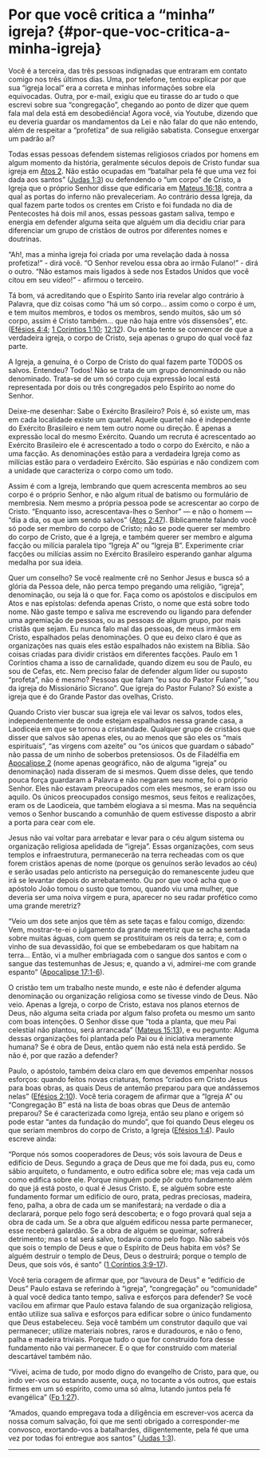 # Por que você critica a “minha” igreja? {#por-que-voc-critica-a-minha-igreja}

Você é a terceira, das três pessoas indignadas que entraram em contato comigo nos três últimos dias. Uma, por telefone, tentou explicar por que sua “igreja local” era a correta e minhas informações sobre ela equivocadas. Outra, por e-mail, exigiu que eu tirasse do ar tudo o que escrevi sobre sua “congregação”, chegando ao ponto de dizer que quem fala mal dela está em desobediência! Agora você, via Youtube, dizendo que eu deveria guardar os mandamentos da Lei e não falar do que não entendo, além de respeitar a “profetiza” de sua religião sabatista. Consegue enxergar um padrão aí?

Todas essas pessoas defendem sistemas religiosos criados por homens em algum momento da história, geralmente séculos depois de Cristo fundar sua igreja em [Atos 2](http://bibliaonline.com.br/acf/atos/2). Não estão ocupadas em “batalhar pela fé que uma vez foi dada aos santos” ([Judas 1:3](http://bibliaonline.com.br/acf/jd/1/3)) ou defendendo o “um corpo” de Cristo, a Igreja que o próprio Senhor disse que edificaria em [Mateus 16:18](http://bibliaonline.com.br/acf/mt/16/18), contra a qual as portas do inferno não prevaleceriam. Ao contrário dessa Igreja, da qual fazem parte todos os crentes em Cristo e foi fundada no dia de Pentecostes há dois mil anos, essas pessoas gastam saliva, tempo e energia em defender alguma seita que alguém um dia decidiu criar para diferenciar um grupo de cristãos de outros por diferentes nomes e doutrinas.

“Ah!, mas a minha igreja foi criada por uma revelação dada à nossa profetiza!” - dirá você. “O Senhor revelou essa obra ao irmão Fulano!” - dirá o outro. “Não estamos mais ligados à sede nos Estados Unidos que você citou em seu vídeo!” - afirmou o terceiro.

Tá bom, vá acreditando que o Espírito Santo iria revelar algo contrário à Palavra, que diz coisas como “há um só corpo... assim como o corpo é um, e tem muitos membros, e todos os membros, sendo muitos, são um só corpo, assim é Cristo também... que não haja entre vós dissensões”, etc. ([Efésios 4:4](http://bibliaonline.com.br/acf/ef/4/4); [1 Coríntios 1:10](http://bibliaonline.com.br/acf/1co/1/10); [12:12](http://bibliaonline.com.br/acf/1co/12/12)). Ou então tente se convencer de que a verdadeira igreja, o corpo de Cristo, seja apenas o grupo do qual você faz parte.

A Igreja, a genuína, é o Corpo de Cristo do qual fazem parte TODOS os salvos. Entendeu? Todos! Não se trata de um grupo denominado ou não denominado. Trata-se de um só corpo cuja expressão local está representada por dois ou três congregados pelo Espírito ao nome do Senhor.

Deixe-me desenhar: Sabe o Exército Brasileiro? Pois é, só existe um, mas em cada localidade existe um quartel. Aquele quartel não é independente do Exército Brasileiro e nem tem outro nome ou direção. É apenas a expressão local do mesmo Exército. Quando um recruta é acrescentado ao Exército Brasileiro ele é acrescentado a todo o corpo do Exército, e não a uma facção. As denominações estão para a verdadeira Igreja como as milícias estão para o verdadeiro Exército. São espúrias e não condizem com a unidade que caracteriza o corpo como um todo.

Assim é com a Igreja, lembrando que quem acrescenta membros ao seu corpo é o próprio Senhor, e não algum ritual de batismo ou formulário de membresia. Nem mesmo a própria pessoa pode se acrescentar ao corpo de Cristo. “Enquanto isso, acrescentava-lhes o Senhor” — e não o homem — “dia a dia, os que iam sendo salvos” ([Atos 2:47](http://bibliaonline.com.br/acf/atos/2/47)). Biblicamente falando você só pode ser membro do corpo de Cristo; não se pode querer ser membro do corpo de Cristo, que é a Igreja, e também querer ser membro e alguma facção ou milícia paralela tipo “Igreja A” ou “Igreja B”. Experimente criar facções ou milícias assim no Exército Brasileiro esperando ganhar alguma medalha por sua ideia.

Quer um conselho? Se você realmente crê no Senhor Jesus e busca só a glória da Pessoa dele, não perca tempo pregando uma religião, “igreja”, denominação, ou seja lá o que for. Faça como os apóstolos e discípulos em Atos e nas epístolas: defenda apenas Cristo, o nome que está sobre todo nome. Não gaste tempo e saliva me escrevendo ou ligando para defender uma agremiação de pessoas, ou as pessoas de algum grupo, por mais cristãs que sejam. Eu nunca falo mal das pessoas, de meus irmãos em Cristo, espalhados pelas denominações. O que eu deixo claro é que as organizações nas quais eles estão espalhados não existem na Bíblia. São coisas criadas para dividir cristãos em diferentes facções. Paulo em 1 Coríntios chama a isso de carnalidade, quando dizem eu sou de Paulo, eu sou de Cefas, etc. Nem preciso falar de defender algum líder ou suposto “profeta”, não é mesmo? Pessoas que falam “eu sou do Pastor Fulano”, “sou da igreja do Missionário Sicrano”. Que igreja do Pastor Fulano? Só existe a igreja que é do Grande Pastor das ovelhas, Cristo.

Quando Cristo vier buscar sua igreja ele vai levar os salvos, todos eles, independentemente de onde estejam espalhados nessa grande casa, a Laodiceia em que se tornou a cristandade. Qualquer grupo de cristãos que disser que salvos são apenas eles, ou ao menos que são eles os “mais espirituais”, “as virgens com azeite” ou “os únicos que guardam o sábado” não passa de um ninho de soberbos pretensiosos. Os de Filadélfia em [Apocalipse 2](http://bibliaonline.com.br/acf/ap/2) (nome apenas geográfico, não de alguma “igreja” ou denominação) nada disseram de si mesmos. Quem disse deles, que tendo pouca força guardaram a Palavra e não negaram seu nome, foi o próprio Senhor. Eles não estavam preocupados com eles mesmos, se eram isso ou aquilo. Os únicos preocupados consigo mesmos, seus feitos e realizações, eram os de Laodiceia, que também elogiava a si mesma. Mas na sequência vemos o Senhor buscando a comunhão de quem estivesse disposto a abrir a porta para cear com ele.

Jesus não vai voltar para arrebatar e levar para o céu algum sistema ou organização religiosa apelidada de “igreja”. Essas organizações, com seus templos e infraestrutura, permanecerão na terra recheadas com os que forem cristãos apenas de nome (porque os genuínos serão levados ao céu) e serão usadas pelo anticristo na perseguição do remanescente judeu que irá se levantar depois do arrebatamento. Ou por que você acha que o apóstolo João tomou o susto que tomou, quando viu uma mulher, que deveria ser uma noiva virgem e pura, aparecer no seu radar profético como uma grande meretriz?

“Veio um dos sete anjos que têm as sete taças e falou comigo, dizendo: Vem, mostrar-te-ei o julgamento da grande meretriz que se acha sentada sobre muitas águas, com quem se prostituíram os reis da terra; e, com o vinho de sua devassidão, foi que se embebedaram os que habitam na terra... Então, vi a mulher embriagada com o sangue dos santos e com o sangue das testemunhas de Jesus; e, quando a vi, admirei-me com grande espanto” ([Apocalipse 17:1-6](http://bibliaonline.com.br/acf/ap/17/1-6)).

O cristão tem um trabalho neste mundo, e este não é defender alguma denominação ou organização religiosa como se tivesse vindo de Deus. Não veio. Apenas a Igreja, o corpo de Cristo, estava nos planos eternos de Deus, não alguma seita criada por algum falso profeta ou mesmo um santo com boas intenções. O Senhor disse que “toda a planta, que meu Pai celestial não plantou, será arrancada” ([Mateus 15:13](http://bibliaonline.com.br/acf/mt/15/13)), e eu pegunto: Alguma dessas organizações foi plantada pelo Pai ou é iniciativa meramente humana? Se é obra de Deus, então quem não está nela está perdido. Se não é, por que razão a defender?

Paulo, o apóstolo, também deixa claro em que devemos empenhar nossos esforços: quando feitos novas criaturas, fomos “criados em Cristo Jesus para boas obras, as quais Deus de antemão preparou para que andássemos nelas” ([Efésios 2:10](http://bibliaonline.com.br/acf/ef/2/10)). Você teria coragem de afirmar que a “Igreja A” ou “Congregação B” está na lista de boas obras que Deus de antemão preparou? Se é caracterizada como Igreja, então seu plano e origem só pode estar “antes da fundação do mundo”, que foi quando Deus elegeu os que seriam membros do corpo de Cristo, a Igreja ([Efésios 1:4](http://bibliaonline.com.br/acf/ef/1/4)). Paulo escreve ainda:

“Porque nós somos cooperadores de Deus; vós sois lavoura de Deus e edifício de Deus. Segundo a graça de Deus que me foi dada, pus eu, como sábio arquiteto, o fundamento, e outro edifica sobre ele; mas veja cada um como edifica sobre ele. Porque ninguém pode pôr outro fundamento além do que já está posto, o qual é Jesus Cristo. E, se alguém sobre este fundamento formar um edifício de ouro, prata, pedras preciosas, madeira, feno, palha, a obra de cada um se manifestará; na verdade o dia a declarará, porque pelo fogo será descoberta; e o fogo provará qual seja a obra de cada um. Se a obra que alguém edificou nessa parte permanecer, esse receberá galardão. Se a obra de alguém se queimar, sofrerá detrimento; mas o tal será salvo, todavia como pelo fogo. Não sabeis vós que sois o templo de Deus e que o Espírito de Deus habita em vós? Se alguém destruir o templo de Deus, Deus o destruirá; porque o templo de Deus, que sois vós, é santo” ([1 Coríntios 3:9-17](http://bibliaonline.com.br/acf/1co/3/9-17)).

Você teria coragem de afirmar que, por “lavoura de Deus” e “edifício de Deus” Paulo estava se referindo à “igreja”, “congregação” ou “comunidade” à qual você dedica tanto tempo, saliva e esforços para defender? Se você vacilou em afirmar que Paulo estava falando de sua organização religiosa, então utilize sua saliva e esforços para edificar sobre o único fundamento que Deus estabeleceu. Seja você também um construtor daquilo que vai permanecer; utilize materiais nobres, raros e duradouros, e não o feno, palha e madeira triviais. Porque tudo o que for construído fora desse fundamento não vai permanecer. E o que for construído com material descartável também não.

“Vivei, acima de tudo, por modo digno do evangelho de Cristo, para que, ou indo ver-vos ou estando ausente, ouça, no tocante a vós outros, que estais firmes em um só espírito, como uma só alma, lutando juntos pela fé evangélica” ([Fp 1:27](http://bibliaonline.com.br/acf/fp/1/27)).

“Amados, quando empregava toda a diligência em escrever-vos acerca da nossa comum salvação, foi que me senti obrigado a corresponder-me convosco, exortando-vos a batalhardes, diligentemente, pela fé que uma vez por todas foi entregue aos santos” ([Judas 1:3](http://bibliaonline.com.br/acf/jd/1/3)).

*****